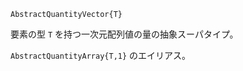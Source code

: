 ```
AbstractQuantityVector{T}
```

要素の型 `T` を持つ一次元配列値の量の抽象スーパタイプ。

`AbstractQuantityArray{T,1}` のエイリアス。

